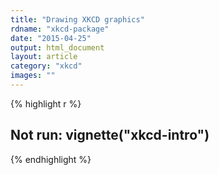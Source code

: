 ```yaml
---
title: "Drawing XKCD graphics"
rdname: "xkcd-package"
date: "2015-04-25"
output: html_document
layout: article
category: "xkcd"
images: ""
---
```





{% highlight r %}
## Not run: vignette("xkcd-intro")
{% endhighlight %}
